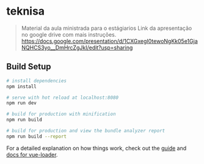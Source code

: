 # teknisa

> Material da aula ministrada para o estágiarios
Link da apresentação no google drive com mais instruções.
https://docs.google.com/presentation/d/1CXGxegI0tewoNgKk05e1GjaNQHCS3yo__DmHrcZgJkI/edit?usp=sharing

## Build Setup

``` bash
# install dependencies
npm install

# serve with hot reload at localhost:8080
npm run dev

# build for production with minification
npm run build

# build for production and view the bundle analyzer report
npm run build --report
```

For a detailed explanation on how things work, check out the [guide](http://vuejs-templates.github.io/webpack/) and [docs for vue-loader](http://vuejs.github.io/vue-loader).
